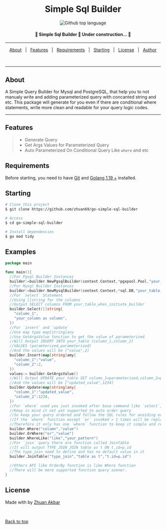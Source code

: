 <h1 align="center">
Simple Sql Builder
</h1>

<p align="center">
  <img align="center" alt="Github top language" src="https://img.shields.io/github/languages/top/zhuan69/go-simple-sql-builder?color=56BEB8">
  <h4 align="center"> 
    🚧  Simple Sql Builder 🚀 Under construction...  🚧
  </h4>
</p>

---

<p align="center">
  <a href="#about">About</a> &#xa0; | &#xa0; 
  <a href="#features">Features</a> &#xa0; | &#xa0;
<!--   <a href="#technologies">Technologies</a> &#xa0; | &#xa0; -->
  <a href="#requirements">Requirements</a> &#xa0; | &#xa0;
  <a href="#starting">Starting</a> &#xa0; | &#xa0;
  <a href="#license">License</a> &#xa0; | &#xa0;
  <a href="https://github.com/zhuan69" target="_blank">Author</a>
</p>

<br>

----

## About ##

A Simple Query Builder for Mysql and PostgreSQL, that help you to not manualy write and adding parameterized query with concanted string and etc. This package will generate for you even if there are conditional where statements, write more clean and readable for your query logic codes. 

----

## Features ##

>- Generate Query
>- Get Args Values for Parameterized Query
>- Auto Parameterized On Conditional Query Like `where` and etc

<!-- ## Technologies ##

The following tools were used in this project:

- [Expo](https://expo.io/)
- [Node.js](https://nodejs.org/en/)
- [React](https://pt-br.reactjs.org/)
- [React Native](https://reactnative.dev/)
- [TypeScript](https://www.typescriptlang.org/) -->

## Requirements ##

Before starting, you need to have [Git](https://git-scm.com) and [Golang 1.19 +](https://go.dev/dl/) installed.

## Starting ##

```bash
# Clone this project
$ git clone https://github.com/zhuan69/go-simple-sql-builder

# Access
$ cd go-simple-sql-builder

# Install dependencies
$ go mod tidy
```

## Examples ##
```go
package main

func main(){
  //For Pgsql Builder Instances
  builder:=builder.NewPgsqlBuilder(context.Context,*pgxpool.Pool,"your_table_name")
  //For Mysql Builder Instances
  builder:=builder.NewMysqlBuilder(context.Context,*sql.DB,"your_table_name")
  //For `select` Statement
  //Using []string for the columns
  //Output SELECT columns FROM your_table_when_initiate_builder
  builder.Select([]string{
    "column_1",
    "your_column as column",
  })
  //For `insert` and `update`
  //Use map type map[string]any
  //Use GetArgsValue function to get the value of parameterized
  //Will Output INSERT INTO your_table (column_1,column_2) 
  //VALUES (paramterized,parameterized)
  //And the values will be ["value",2]
  builder.Insert(map[string]amy{
    "column_1":"value",
    "column_2":2,
  })
  values:= builder.GetArgsValue()
  //Will Output UPDATE your_table SET column_1=parameterized,column_2=paramterized
  //And the values will be ["updated_value",1234]
  builder.Update(map[string]any{
    "column_1":"updated_value",
    "column_2":1234,
  })
  //For `where` used you just invoked after base command like `select`, `update`, etc
  //Keep in mind it not yet supported to auto order query
  //So keep your query ordered and follow the SQL rules for avoiding error query
  //If the `where` function except `or` invoked > 1 times will be replaced as an AND query
  //Therefore it only has one `where` function to keep it simple and reduce the complexity
  builder.Where("column","value")
  builder.OrWhere("or","value")
  builder.WhereLike("like","your_pattern")
  //For `join` query there are function called JoinTable
  //It will output TYPE_JOIN JOIN table as t ON t.id=p.id
  //The type_join need to define and has no default value in it
  builder.JoinTable("type_join","table as t","t.id=p.id")

  //Others API like OrderBy function is like Where function
  //There will be more supported function query sooner.
}
```

## License ##

Made with by <a href="https://github.com/zhuan69" target="_blank">Zhuan Akbar</a>

&#xa0;

<a href="#top">Back to top</a>
